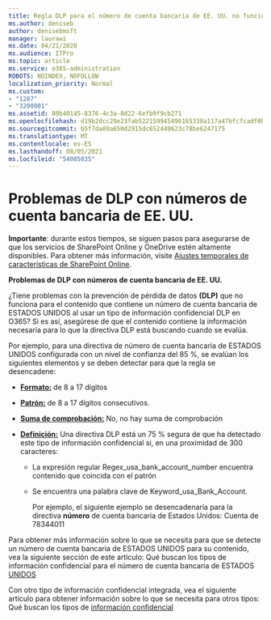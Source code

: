 ```yaml
---
title: Regla DLP para el número de cuenta bancaria de EE. UU. no funciona
ms.author: deniseb
author: denisebmsft
manager: laurawi
ms.date: 04/21/2020
ms.audience: ITPro
ms.topic: article
ms.service: o365-administration
ROBOTS: NOINDEX, NOFOLLOW
localization_priority: Normal
ms.custom:
- "1287"
- "3200001"
ms.assetid: 80b40145-8376-4c3a-8d22-6efb9f9cb271
ms.openlocfilehash: d19b2dcc29e23fab522159945496165338a117a47bfcfcadf0b93e4e5f14464f
ms.sourcegitcommit: b5f7da89a650d2915dc652449623c78be6247175
ms.translationtype: MT
ms.contentlocale: es-ES
ms.lasthandoff: 08/05/2021
ms.locfileid: "54005035"
---
```

# <a name="dlp-issues-with-us-bank-account-numbers"></a>Problemas de DLP con números de cuenta bancaria de EE. UU.

**Importante**: durante estos tiempos, se siguen pasos para asegurarse de que los servicios de SharePoint Online y OneDrive estén altamente disponibles. Para obtener más información, visite [Ajustes temporales de características de SharePoint Online](https://aka.ms/ODSPAdjustments).

**Problemas de DLP con números de cuenta bancaria de EE. UU.**

¿Tiene problemas con la prevención de pérdida de datos  **(DLP)** que no funciona para el contenido que contiene un número de cuenta bancaria de ESTADOS UNIDOS al usar un tipo de información confidencial DLP en O365? Si es así, asegúrese de que el contenido contiene la información necesaria para lo que la directiva DLP está buscando cuando se evalúa.
  
Por ejemplo,  para una directiva de número de cuenta bancaria de ESTADOS UNIDOS configurada con un nivel de confianza del 85 %, se evalúan los siguientes elementos y se deben detectar para que la regla se desencadene:
  
- **[Formato:](https://docs.microsoft.com/microsoft-365/compliance/sensitive-information-type-entity-definitions#format-77)** de 8 a 17 dígitos

- **[Patrón:](https://docs.microsoft.com/microsoft-365/compliance/sensitive-information-type-entity-definitions#pattern-77)** de 8 a 17 dígitos consecutivos.

- **[Suma de comprobación:](https://docs.microsoft.com/microsoft-365/compliance/sensitive-information-type-entity-definitions#checksum-76)** No, no hay suma de comprobación

- **[Definición:](https://docs.microsoft.com/microsoft-365/compliance/sensitive-information-type-entity-definitions)** Una directiva DLP está un 75 % segura de que ha detectado este tipo de información confidencial si, en una proximidad de 300 caracteres:

  - La expresión regular Regex_usa_bank_account_number encuentra contenido que coincida con el patrón

  - Se encuentra una palabra clave de Keyword_usa_Bank_Account.

    Por ejemplo, el siguiente ejemplo se desencadenaría para la directiva **número** de cuenta bancaria de Estados Unidos: Cuenta de 78344011

Para obtener más información sobre  lo que se necesita para que se detecte un número de cuenta bancaria de ESTADOS UNIDOS para su contenido, vea la siguiente sección de este artículo: Qué buscan los tipos de información confidencial para el número de cuenta bancaria de ESTADOS [UNIDOS](https://docs.microsoft.com/microsoft-365/compliance/sensitive-information-type-entity-definitions#us-bank-account-number)
  
Con otro tipo de información confidencial integrada, vea el siguiente artículo para obtener información sobre lo que se necesita para otros tipos: Qué buscan los tipos de [información confidencial](https://docs.microsoft.com/microsoft-365/compliance/sensitive-information-type-entity-definitions)
  